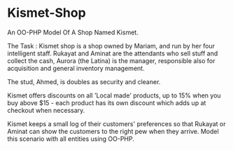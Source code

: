 # Kismet-Shop
An OO-PHP Model Of A Shop Named Kismet. 

 The Task :
Kismet shop is a shop owned by Mariam, and run by her four intelligent staff.
Rukayat and Aminat are the attendants who sell stuff and collect the cash,
Aurora (the Latina) is the manager, responsible also for acquisition and general
inventory management. 

The stud, Ahmed, is doubles as security and cleaner.

Kismet offers discounts on all 'Local made' products, up to 15% when you buy
above $15 - each product has its own discount which adds up at checkout when
necessary. 

Kismet keeps a small log of their customers' preferences so that
Rukayat or Aminat can show the customers to the right pew when they arrive.
Model this scenario with all entities using OO-PHP.
